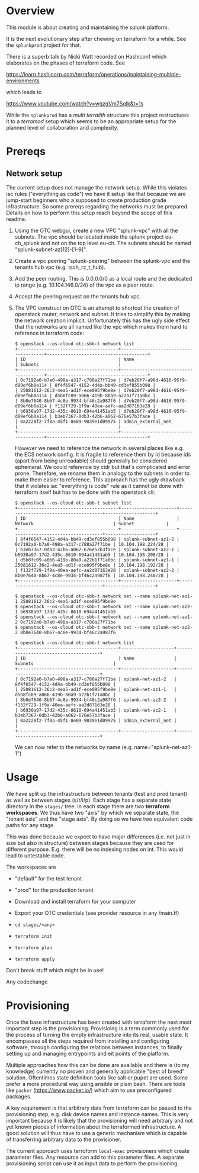 # Overview

This module is about creating and maintaining the splunk platform.

It is the next evolutionary step after chewing on terraform for a while. See the `splunkprod` project for that.

There is a superb talk by Nicki Watt recorded on Hashiconf which elaborates on the phases of terraform code. See

https://learn.hashicorp.com/terraform/operations/maintaining-multiple-environments

which leads to

https://www.youtube.com/watch?v=wgzgVm7Sqlk&t=1s

While the `splunkprod` has a *multi terralith* structure this project restructures it to a *terramod* setup which seems to be an appropriate setup for the planned level of collaboration and complexity.

# Prereqs
## Network setup
The current setup does not manage the network setup. While this violates iac rules ("everything as code") we have it setup like that because we are jump-start beginners who a supposed to create production grade infrastructure. So some prereqs regarding the networks must be prepared. Details on how to perform this setup reach beyond the scope of this readme.

1. Using the OTC webgui, create a new VPC "splunk-vpc" with all the subnets. The vpc should be located *inside* the splunk project eu-ch_splunk and not on the top level eu-ch. The subnets should be named "splunk-subnet-az[12]-[1-9]".
1. Create a vpc peering "splunk-peering" between the splunk-vpc and the tenants hub vpc (e.g. tsch_rz_t_hub).
1. Add the peer routing. This is 0.0.0.0/0 as a local route and the dedicated ip range (e.g. 10.104.146.0/24) of the vpc as a peer route.
1. Accept the peering request on the tenants hub vpc.
1. The VPC construct on OTC is an attempt to shortcut the creation of openstack router, network and subnet. It tries to simplify this by making the network creation implicit. Unfortunately this has the ugly side effect that the networks are all named like the vpc which makes them hard to reference in terraform code:

    ```
    $ openstack --os-cloud otc-sbb-t network list
    +--------------------------------------+--------------------------------------+--------------------------------------+
    | ID                                   | Name                                 | Subnets                              |
    +--------------------------------------+--------------------------------------+--------------------------------------+
    | 0c7192a0-b7a0-498a-a317-c788a27f71be | d7eb20f7-a98d-4616-95f9-d89ef6b0a114 | 8f4f6547-4152-4d4a-bb49-cd3ef855b098 |
    | 25081612-36c2-4ea5-ad1f-ece095f9be8e | d7eb20f7-a98d-4616-95f9-d89ef6b0a114 | d5b8fc09-a066-419b-80a9-a22b1f71a0bc |
    | 8b0e7640-8b67-4c8e-9934-bf46c2a987f6 | d7eb20f7-a98d-4616-95f9-d89ef6b0a114 | f132f729-1f9a-40ea-aefc-aa2d87163e28 |
    | b6930a97-17d2-435c-8610-694a41451ab5 | d7eb20f7-a98d-4616-95f9-d89ef6b0a114 | b3eb7367-0db3-42b6-a062-676e57b3face |
    | 0a2228f2-7f8a-45f1-8e09-9039e1d09975 | admin_external_net                   |                                      |
    +--------------------------------------+--------------------------------------+--------------------------------------+
    ```
    However we need to reference the network in several places like e.g. the ECS network config. It is fragile to reference them by id because ids (apart from being unreadable) should generally be considered ephemeral. We could reference by cidr but that's complicated and error prone. Therefore, we rename them in analogy to the subnets in order to make them easier to reference. This approach has the ugly drawback that it violates iac "everything is code" rule as it cannot be done with terraform itself but has to be done with the openstack cli:

    ```
    $ openstack --os-cloud otc-sbb-t subnet list
    +--------------------------------------+---------------------+--------------------------------------+-------------------+
    | ID                                   | Name                | Network                              | Subnet            |
    +--------------------------------------+---------------------+--------------------------------------+-------------------+
    | 8f4f6547-4152-4d4a-bb49-cd3ef855b098 | splunk-subnet-az1-2 | 0c7192a0-b7a0-498a-a317-c788a27f71be | 10.104.198.224/28 |
    | b3eb7367-0db3-42b6-a062-676e57b3face | splunk-subnet-az2-1 | b6930a97-17d2-435c-8610-694a41451ab5 | 10.104.198.208/28 |
    | d5b8fc09-a066-419b-80a9-a22b1f71a0bc | splunk-subnet-az1-1 | 25081612-36c2-4ea5-ad1f-ece095f9be8e | 10.104.198.192/28 |
    | f132f729-1f9a-40ea-aefc-aa2d87163e28 | splunk-subnet-az2-2 | 8b0e7640-8b67-4c8e-9934-bf46c2a987f6 | 10.104.198.240/28 |
    +--------------------------------------+---------------------+--------------------------------------+-------------------+
    
    $ openstack --os-cloud otc-sbb-t network set --name splunk-net-az1-1 25081612-36c2-4ea5-ad1f-ece095f9be8e
    $ openstack --os-cloud otc-sbb-t network set --name splunk-net-az2-1 b6930a97-17d2-435c-8610-694a41451ab5
    $ openstack --os-cloud otc-sbb-t network set --name splunk-net-az1-2 0c7192a0-b7a0-498a-a317-c788a27f71be
    $ openstack --os-cloud otc-sbb-t network set --name splunk-net-az2-2 8b0e7640-8b67-4c8e-9934-bf46c2a987f6
    
    $ openstack --os-cloud otc-sbb-t network list
    +--------------------------------------+--------------------+--------------------------------------+
    | ID                                   | Name               | Subnets                              |
    +--------------------------------------+--------------------+--------------------------------------+
    | 0c7192a0-b7a0-498a-a317-c788a27f71be | splunk-net-az1-2   | 8f4f6547-4152-4d4a-bb49-cd3ef855b098 |
    | 25081612-36c2-4ea5-ad1f-ece095f9be8e | splunk-net-az1-1   | d5b8fc09-a066-419b-80a9-a22b1f71a0bc |
    | 8b0e7640-8b67-4c8e-9934-bf46c2a987f6 | splunk-net-az2-2   | f132f729-1f9a-40ea-aefc-aa2d87163e28 |
    | b6930a97-17d2-435c-8610-694a41451ab5 | splunk-net-az2-1   | b3eb7367-0db3-42b6-a062-676e57b3face |
    | 0a2228f2-7f8a-45f1-8e09-9039e1d09975 | admin_external_net |                                      |
    +--------------------------------------+--------------------+--------------------------------------+
    ```
    We can now refer to the networks by name (e.g. name="splunk-net-az1-1")

# Usage

We have split up the infrastructure between tenants (test and prod tenant) as well as between stages (s/t/i/p). Each stage has a separate state directory in the `stages/` tree. In each stage there are two **terraform workspaces**. We thus have two "axis" by which we separate state, the "tenant axis" and the "stage axis". By doing so we have two equivalent code paths for any stage.

This was done because we expect to have major differences (i.e. not just in size but also in structure) between stages because they are used for different purpose. E.g. there will be no indexing nodes on int. This would lead to untestable code.

The workspaces are

- "default" for the test tenant
- "prod" for the production tenant


- Download and install terraform for your computer
- Export your OTC credentials (see provider resource in any <stage>/main.tf)
- `cd stages/<any>`
- `terraform init`
- `terraform plan`
- `terraform apply`

Don't break stuff which might be in use!

Any codechange 

# Provisioning

Once the base infrastructure has been created with terraform the next most
important step is the provisioning. Provisioing is a term commonly used for the
process of turning the empty infrastructure into its real, usable state. It
encompasses all the steps required from installing and configuring software,
through configuring the relations between instances, to finally setting up and
managing entrypoints and eit points of the platform.

Multiple approaches how this can be done are available and there is (to my
knowledge) currently no proven and generally applicable "best of breed"
solution. Oftentimes state definition tools like salt or pupet are used. Some
prefer a more procedural way using ansible or plain bash. There are tools like
`packer` (https://www.packer.io/) which aim to use preconfigured packages.

A key requirement is that arbitrary data from terraform can be passed to the
provisioning step, e.g. disk device names and instance names. This is very
important because it is likely that the provisioning will need arbitrary and
not yet known pieces of information about the terraformed infrastructure. A
good solution will thus have to use a generic mechanism which is capable of
transferring arbitrary data to the provisioner.

The current approach uses terroform `local-exec` provisioners which create
parameter files. Any resource can add to this parameter files. A separate
provisioning script can use it as input data to perform the provisioning.
